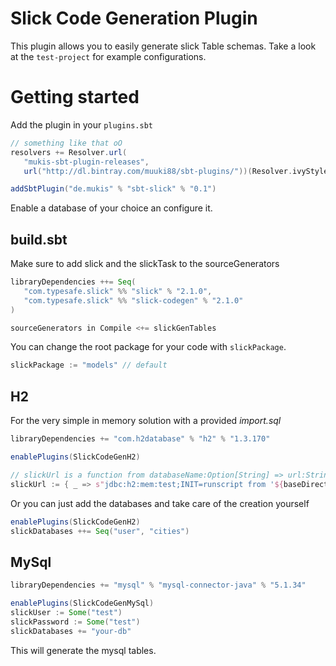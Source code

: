 # Slick Code Generation Plugin

This plugin allows you to easily generate slick Table schemas.
Take a look at the `test-project` for example configurations.

# Getting started

Add the plugin in your `plugins.sbt`

```scala
// something like that oO
resolvers += Resolver.url(
   "mukis-sbt-plugin-releases",
   url("http://dl.bintray.com/muuki88/sbt-plugins/"))(Resolver.ivyStylePatterns)

addSbtPlugin("de.mukis" % "sbt-slick" % "0.1")
```

Enable a database of your choice an configure it.

## build.sbt

Make sure to add slick and the slickTask to the sourceGenerators

```scala
libraryDependencies ++= Seq(
   "com.typesafe.slick" %% "slick" % "2.1.0",
   "com.typesafe.slick" %% "slick-codegen" % "2.1.0"
)

sourceGenerators in Compile <+= slickGenTables
```

You can change the root package for your code with `slickPackage`.

```scala
slickPackage := "models" // default
```

## H2

For the very simple in memory solution with a provided _import.sql_

```scala
libraryDependencies += "com.h2database" % "h2" % "1.3.170"

enablePlugins(SlickCodeGenH2)

// slickUrl is a function from databaseName:Option[String] => url:String
slickUrl := { _ => s"jdbc:h2:mem:test;INIT=runscript from '${baseDirectory.value / "h2.create.sql"}'" }
```

Or you can just add the databases and take care of the creation yourself


```scala
enablePlugins(SlickCodeGenH2)
slickDatabases ++= Seq("user", "cities")
```

## MySql

```scala
libraryDependencies += "mysql" % "mysql-connector-java" % "5.1.34"

enablePlugins(SlickCodeGenMySql)
slickUser := Some("test")
slickPassword := Some("test")
slickDatabases += "your-db"
```

This will generate the mysql tables.

